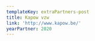 ```yaml
---
templateKey: extraPartners-post
title: Kapow vzw
link: 'http://www.kapow.be/'
yearPartner: 2020
---
```

